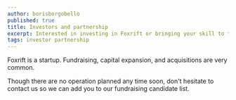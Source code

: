 ```yaml
---
author: borisborgobello
published: true
title: Investors and partnership
excerpt: Interested in investing in Foxrift or bringing your skill to the table ? Contact us !
tags: investor partnership
---
```


Foxrift is a startup. Fundraising, capital expansion, and acquisitions are very common.

Though there are no operation planned any time soon, don't hesitate to contact us so we can add you to our fundraising candidate list.